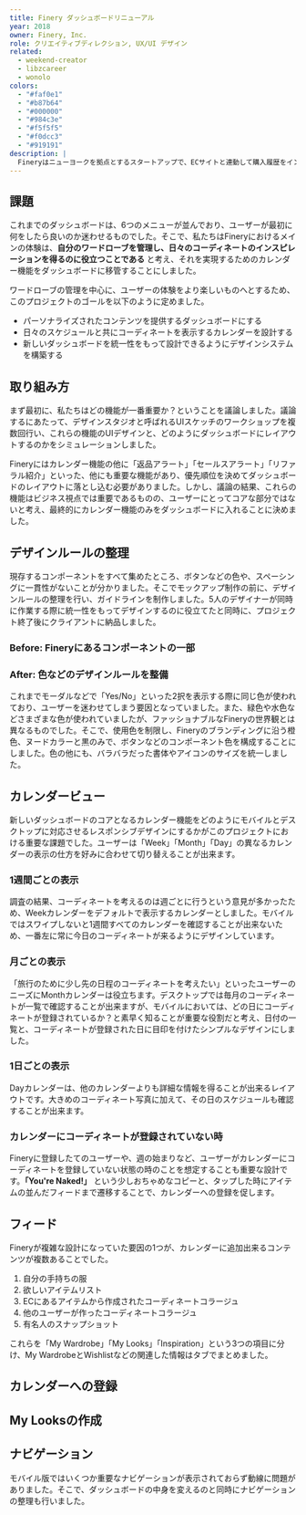 ```yaml
---
title: Finery ダッシュボードリニューアル
year: 2018
owner: Finery, Inc.
role: クリエイティブディレクション, UX/UI デザイン
related:
  - weekend-creator
  - libzcareer
  - wonolo
colors:
  - "#faf0e1"
  - "#b87b64"
  - "#000000"
  - "#984c3e"
  - "#f5f5f5"
  - "#f0dcc3"
  - "#919191"
description: |
  Fineryはニューヨークを拠点とするスタートアップで、ECサイトと連動して購入履歴をインポートしてワードローブを整理し、日々のコーディネートを制作することの出来るサービスです。これまで階層の奥に隠れてしまっていたカレンダー機能をダッシュボードに移管することで、メインの体験である日々のコーディネート制作をより行いやすくしました。このプロジェクトではクリエイティブの統括も担い、使い勝手を担保しながらFineryの世界観を表現する色やスペーシングのルールを定め、5人のデザイナーが同時に作業しても一貫性を持ってダッシュボードを制作できるようにしました。
---
```


## 課題

<work-media name="dashboard_before_after.jpg" alt="Before/After" />

これまでのダッシュボードは、6つのメニューが並んでおり、ユーザーが最初に何をしたら良いのか迷わせるものでした。そこで、私たちはFineryにおけるメインの体験は、**自分のワードローブを管理し、日々のコーディネートのインスピレーションを得るのに役立つことである** と考え、それを実現するためのカレンダー機能をダッシュボードに移管することにしました。

ワードローブの管理を中心に、ユーザーの体験をより楽しいものへとするため、このプロジェクトのゴールを以下のように定めました。

- パーソナライズされたコンテンツを提供するダッシュボードにする
- 日々のスケジュールと共にコーディネートを表示するカレンダーを設計する
- 新しいダッシュボードを統一性をもって設計できるようにデザインシステムを構築する

## 取り組み方

<work-media name="approach.jpg" alt="デザインスタジオの様子" />

まず最初に、私たちはどの機能が一番重要か？ということを議論しました。議論するにあたって、デザインスタジオと呼ばれるUIスケッチのワークショップを複数回行い、これらの機能のUIデザインと、どのようにダッシュボードにレイアウトするのかをシミュレーションしました。

<work-media name="layout.png" alt="各コンポーネントのレイアウトのシミュレーション" caption="機能の優先順位を決めるため、各コンポーネントのレイアウトを複数シミュレーションして検討しました。" />

Fineryにはカレンダー機能の他に「返品アラート」「セールスアラート」「リファラル紹介」といった、他にも重要な機能があり、優先順位を決めてダッシュボードのレイアウトに落とし込む必要がありました。しかし、議論の結果、これらの機能はビジネス視点では重要であるものの、ユーザーにとってコアな部分ではないと考え、最終的にカレンダー機能のみをダッシュボードに入れることに決めました。

## デザインルールの整理

現存するコンポーネントをすべて集めたところ、ボタンなどの色や、スペーシングに一貫性がないことが分かりました。そこでモックアップ制作の前に、デザインルールの整理を行い、ガイドラインを制作しました。5人のデザイナーが同時に作業する際に統一性をもってデザインするのに役立てたと同時に、プロジェクト終了後にクライアントに納品しました。

### Before: Fineryにあるコンポーネントの一部

<work-media name="audit_component.jpg" alt="コンポーネントの一部" caption="ボタンの色や形状に一貫性がなくマチマチであることが分かる。" />

### After: 色などのデザインルールを整備

これまでモーダルなどで「Yes/No」といった2択を表示する際に同じ色が使われており、ユーザーを迷わせてしまう要因となっていました。また、緑色や水色などさまざまな色が使われていましたが、ファッショナブルなFineryの世界観とは異なるものでした。そこで、使用色を制限し、Fineryのブランディングに沿う橙色、ヌードカラーと黒のみで、ボタンなどのコンポーネント色を構成することにしました。色の他にも、バラバラだった書体やアイコンのサイズを統一しました。

<work-media name="design_system_components.png,design_system_colors.png,design_system_typography_icon.png" />

## カレンダービュー

新しいダッシュボードのコアとなるカレンダー機能をどのようにモバイルとデスクトップに対応させるレスポンシブデザインにするかがこのプロジェクトにおける重要な課題でした。ユーザーは「Week」「Month」「Day」の異なるカレンダーの表示の仕方を好みに合わせて切り替えることが出来ます。

### 1週間ごとの表示

調査の結果、コーディネートを考えるのは週ごとに行うという意見が多かったため、Weekカレンダーをデフォルトで表示するカレンダーとしました。モバイルではスワイプしないと1週間すべてのカレンダーを確認することが出来ないため、一番左に常に今日のコーディネートが来るようにデザインしています。

<work-media name="calendar_responsive_week_mobile.jpg,calendar_responsive_week_desktop.jpg" />

### 月ごとの表示

「旅行のために少し先の日程のコーディネートを考えたい」といったユーザーのニーズにMonthカレンダーは役立ちます。デスクトップでは毎月のコーディネートが一覧で確認することが出来ますが、モバイルにおいては、どの日にコーディネートが登録されているか？と素早く知ることが重要な役割だと考え、日付の一覧と、コーディネートが登録された日に目印を付けたシンプルなデザインにしました。

<work-media name="calendar_responsive_month_desktop.jpg,calendar_responsive_month_mobile.jpg" />

### 1日ごとの表示

Dayカレンダーは、他のカレンダーよりも詳細な情報を得ることが出来るレイアウトです。大きめのコーディネート写真に加えて、その日のスケジュールも確認することが出来ます。

<work-media name="calendar_responsive_day_mobile.jpg,calendar_responsive_day_desktop.jpg" />

### カレンダーにコーディネートが登録されていない時

Fineryに登録したてのユーザーや、週の始まりなど、ユーザーがカレンダーにコーディネートを登録していない状態の時のことを想定することも重要な設計です。**「You're Naked!」** という少しおちゃめなコピーと、タップした時にアイテムの並んだフィードまで遷移することで、カレンダーへの登録を促します。

<work-media name="calendar_empty.jpg" alt="コーディネートが登録されていない時のカレンダー" />

## フィード

<work-media name="feed.jpg" alt="3つのフィード" />

Fineryが複雑な設計になっていた要因の1つが、カレンダーに追加出来るコンテンツが複数あることでした。

1. 自分の手持ちの服
1. 欲しいアイテムリスト
1. ECにあるアイテムから作成されたコーディネートコラージュ
1. 他のユーザーが作ったコーディネートコラージュ
1. 有名人のスナップショット

これらを「My Wardrobe」「My Looks」「Inspiration」という3つの項目に分け、My WardrobeとWishlistなどの関連した情報はタブでまとめました。

## カレンダーへの登録

## My Looksの作成

## ナビゲーション

モバイル版ではいくつか重要なナビゲーションが表示されておらず動線に問題がありました。そこで、ダッシュボードの中身を変えるのと同時にナビゲーションの整理も行いました。

<work-media name="mobile_navigation.jpg" alt="モバイルナビゲーションのBefore/After" />
